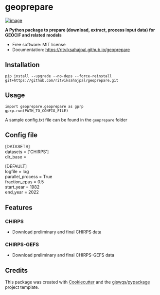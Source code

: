 # geoprepare


[![image](https://img.shields.io/pypi/v/geoprepare.svg)](https://pypi.python.org/pypi/geoprepare)


**A Python package to prepare (download, extract, process input data) for GEOCIF and related models**


-   Free software: MIT license
-   Documentation: https://ritviksahajpal.github.io/geoprepare

## Installation
`pip install --upgrade --no-deps --force-reinstall git+https://github.com/ritviksahajpal/geoprepare.git`

## Usage
`import geoprepare.geoprepare as gprp`<br/>
`gprp.run(PATH_TO_CONFIG_FILE)`

A sample config.txt file can be found in the `geoprepare` folder

## Config file
[DATASETS]<br/>
datasets = ['CHIRPS']<br/>
dir_base =<br/>

[DEFAULT]<br/>
logfile = log<br/>
parallel_process = True<br/>
fraction_cpus = 0.5<br/>
start_year = 1982<br/>
end_year = 2022<br/>

## Features

### CHIRPS
- Download preliminary and final CHIRPS data

### CHIRPS-GEFS
- Download preliminary and final CHIRPS-GEFS data

## Credits

This package was created with [Cookiecutter](https://github.com/cookiecutter/cookiecutter) and the [giswqs/pypackage](https://github.com/giswqs/pypackage) project template.
